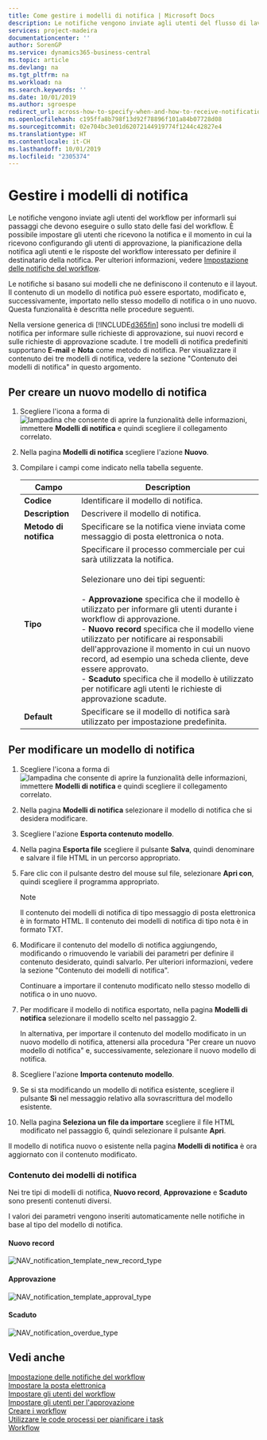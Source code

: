 ```yaml
---
title: Come gestire i modelli di notifica | Microsoft Docs
description: Le notifiche vengono inviate agli utenti del flusso di lavoro per informarli sui passaggi che devono eseguire o sullo stato dei passaggi del flusso di lavoro. È possibile impostare gli utenti che ricevono la notifica e il momento in cui la ricevono configurando gli utenti di approvazione, la pianificazione della notifica agli utenti e le risposte del workflow interessato per definire il destinatario della notifica.
services: project-madeira
documentationcenter: ''
author: SorenGP
ms.service: dynamics365-business-central
ms.topic: article
ms.devlang: na
ms.tgt_pltfrm: na
ms.workload: na
ms.search.keywords: ''
ms.date: 10/01/2019
ms.author: sgroespe
redirect_url: across-how-to-specify-when-and-how-to-receive-notifications
ms.openlocfilehash: c195ffa8b798f13d92f78896f101a84b07728d08
ms.sourcegitcommit: 02e704bc3e01d62072144919774f1244c42827e4
ms.translationtype: HT
ms.contentlocale: it-CH
ms.lasthandoff: 10/01/2019
ms.locfileid: "2305374"
---
```

# <a name="manage-notification-templates"></a>Gestire i modelli di notifica
Le notifiche vengono inviate agli utenti del workflow per informarli sui passaggi che devono eseguire o sullo stato delle fasi del workflow. È possibile impostare gli utenti che ricevono la notifica e il momento in cui la ricevono configurando gli utenti di approvazione, la pianificazione della notifica agli utenti e le risposte del workflow interessato per definire il destinatario della notifica. Per ulteriori informazioni, vedere [Impostazione delle notifiche del workflow](across-setting-up-workflow-notifications.md).  

 Le notifiche si basano sui modelli che ne definiscono il contenuto e il layout. Il contenuto di un modello di notifica può essere esportato, modificato e, successivamente, importato nello stesso modello di notifica o in uno nuovo. Questa funzionalità è descritta nelle procedure seguenti.  

 Nella versione generica di [!INCLUDE[d365fin](includes/d365fin_md.md)] sono inclusi tre modelli di notifica per informare sulle richieste di approvazione, sui nuovi record e sulle richieste di approvazione scadute. I tre modelli di notifica predefiniti supportano **E-mail** e **Nota** come metodo di notifica. Per visualizzare il contenuto dei tre modelli di notifica, vedere la sezione "Contenuto dei modelli di notifica" in questo argomento.

## <a name="to-create-a-new-notification-template"></a>Per creare un nuovo modello di notifica  
1.  Scegliere l'icona a forma di ![lampadina che consente di aprire la funzionalità delle informazioni](media/ui-search/search_small.png "Informazioni sull'operazione che si desidera eseguire"), immettere **Modelli di notifica** e quindi scegliere il collegamento correlato.  
2.  Nella pagina **Modelli di notifica** scegliere l'azione **Nuovo**.  
3.  Compilare i campi come indicato nella tabella seguente.  

    |Campo|Description|  
    |---------------------------------|---------------------------------------|  
    |**Codice**|Identificare il modello di notifica.|  
    |**Description**|Descrivere il modello di notifica.|  
    |**Metodo di notifica**|Specificare se la notifica viene inviata come messaggio di posta elettronica o nota.|  
    |**Tipo**|Specificare il processo commerciale per cui sarà utilizzata la notifica.<br /><br /> Selezionare uno dei tipi seguenti:<br /><br /> -   **Approvazione** specifica che il modello è utilizzato per informare gli utenti durante i workflow di approvazione.<br />-   **Nuovo record** specifica che il modello viene utilizzato per notificare ai responsabili dell'approvazione il momento in cui un nuovo record, ad esempio una scheda cliente, deve essere approvato.<br />-   **Scaduto** specifica che il modello è utilizzato per notificare agli utenti le richieste di approvazione scadute.|  
    |**Default**|Specificare se il modello di notifica sarà utilizzato per impostazione predefinita.|  

## <a name="to-modify-a-notification-template"></a>Per modificare un modello di notifica  
1.  Scegliere l'icona a forma di ![lampadina che consente di aprire la funzionalità delle informazioni](media/ui-search/search_small.png "Informazioni sull'operazione che si desidera eseguire"), immettere **Modelli di notifica** e quindi scegliere il collegamento correlato.  
2.  Nella pagina **Modelli di notifica** selezionare il modello di notifica che si desidera modificare.  
3.  Scegliere l'azione **Esporta contenuto modello**.  
4.  Nella pagina **Esporta file** scegliere il pulsante **Salva**, quindi denominare e salvare il file HTML in un percorso appropriato.  
5.  Fare clic con il pulsante destro del mouse sul file, selezionare **Apri con**, quindi scegliere il programma appropriato.  

    > [!NOTE]  
    >  Il contenuto dei modelli di notifica di tipo messaggio di posta elettronica è in formato HTML. Il contenuto dei modelli di notifica di tipo nota è in formato TXT.  
6.  Modificare il contenuto del modello di notifica aggiungendo, modificando o rimuovendo le variabili dei parametri per definire il contenuto desiderato, quindi salvarlo. Per ulteriori informazioni, vedere la sezione "Contenuto dei modelli di notifica".  

    Continuare a importare il contenuto modificato nello stesso modello di notifica o in uno nuovo.  
7.  Per modificare il modello di notifica esportato, nella pagina **Modelli di notifica** selezionare il modello scelto nel passaggio 2.  

    In alternativa, per importare il contenuto del modello modificato in un nuovo modello di notifica, attenersi alla procedura "Per creare un nuovo modello di notifica" e, successivamente, selezionare il nuovo modello di notifica.  
8.  Scegliere l'azione **Importa contenuto modello**.  
9. Se si sta modificando un modello di notifica esistente, scegliere il pulsante **Sì** nel messaggio relativo alla sovrascrittura del modello esistente.  
10. Nella pagina **Seleziona un file da importare** scegliere il file HTML modificato nel passaggio 6, quindi selezionare il pulsante **Apri**.  

Il modello di notifica nuovo o esistente nella pagina **Modelli di notifica** è ora aggiornato con il contenuto modificato.  

### <a name="content-of-the-notification-templates"></a>Contenuto dei modelli di notifica  
Nei tre tipi di modelli di notifica, **Nuovo record**, **Approvazione** e **Scaduto** sono presenti contenuti diversi.  

I valori dei parametri vengono inseriti automaticamente nelle notifiche in base al tipo del modello di notifica.  

#### <a name="new-record"></a>Nuovo record  
 ![NAV&#95;notification&#95;template&#95;new&#95;record&#95;type](media/nav_notification_template_new_record.png "NAV_notification_template_new_record")  

#### <a name="approval"></a>Approvazione  
 ![NAV&#95;notification&#95;template&#95;approval&#95;type](media/nav_notification_template_approval_type.png "NAV_notification_template_approval_type")  

#### <a name="overdue"></a>Scaduto  
 ![NAV&#95;notification&#95;overdue&#95;type](media/nav_notification_overdue_type.png "NAV_notification_overdue_type")  

## <a name="see-also"></a>Vedi anche  
 [Impostazione delle notifiche del workflow](across-setting-up-workflow-notifications.md)   
 [Impostare la posta elettronica](admin-how-setup-email.md)   
 [Impostare gli utenti del workflow](across-how-to-set-up-workflow-users.md)   
 [Impostare gli utenti per l'approvazione](across-how-to-set-up-approval-users.md)   
 [Creare i workflow](across-how-to-create-workflows.md)   
 [Utilizzare le code processi per pianificare i task](admin-job-queues-schedule-tasks.md)   
 [Workflow](across-workflow.md)   
